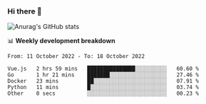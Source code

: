 ### Hi there 👋
![Anurag's GitHub stats](https://github-readme-stats.vercel.app/api?username=jami1024&show_icons=true&theme=radical)

📊 **Weekly development breakdown**
<!--START_SECTION:waka-->

```text
From: 11 October 2022 - To: 18 October 2022

Vue.js   2 hrs 59 mins   ███████████████░░░░░░░░░░   60.60 %
Go       1 hr 21 mins    ███████░░░░░░░░░░░░░░░░░░   27.46 %
Docker   23 mins         ██░░░░░░░░░░░░░░░░░░░░░░░   07.91 %
Python   11 mins         █░░░░░░░░░░░░░░░░░░░░░░░░   03.74 %
Other    0 secs          ░░░░░░░░░░░░░░░░░░░░░░░░░   00.23 %
```

<!--END_SECTION:waka-->
<!--
**jami1024/jami1024** is a ✨ _special_ ✨ repository because its `README.md` (this file) appears on your GitHub profile.

Here are some ideas to get you started:

- 🔭 I’m currently working on ...
- 🌱 I’m currently learning ...
- 👯 I’m looking to collaborate on ...
- 🤔 I’m looking for help with ...
- 💬 Ask me about ...
- 📫 How to reach me: ...
- 😄 Pronouns: ...
- ⚡ Fun fact: ...
-->
